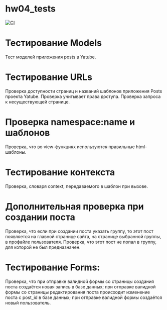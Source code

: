 # hw04_tests

[![CI](https://github.com/yandex-praktikum/hw04_tests/actions/workflows/python-app.yml/badge.svg?branch=master)](https://github.com/yandex-praktikum/hw04_tests/actions/workflows/python-app.yml)

# Тестирование Models
Тест моделей приложения posts в Yatube.
 
# Тестирование URLs
Проверка доступности страниц и названий шаблонов приложения Posts проекта Yatube. Проверка учитывает права доступа. 
Проверка запроса к несуществующей странице.

# Проверка namespace:name и шаблонов
Проверка, что во view-функциях используются правильные html-шаблоны.

# Тестирование контекста
Проверка, словаря context, передаваемого в шаблон при вызове.

# Дополнительная проверка при создании поста
Проверка, что если при создании поста указать группу, то этот пост появляется 
на главной странице сайта, на странице выбранной группы, в профайле пользователя.
Проверка, что этот пост не попал в группу, для которой не был предназначен.

# Тестирование Forms:
Проверка, что при отправке валидной формы со страницы создания поста создаётся новая запись в базе данных;
при отправке валидной формы со страницы редактирования поста происходит изменение поста с post_id в базе данных;
при отправке валидной формы создаётся новый пользователь.
